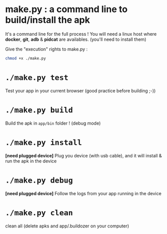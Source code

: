 # make.py : a command line to build/install the apk

It's a command line for the full process ! You will need a linux host where **docker**, **git**, **adb** & **pidcat** are availables. (you'll need to install them)

Give the "execution" rights to make.py :
```bash 
chmod +x ./make.py
```

# `./make.py test`
Test your app in your current browser (good practice before building ;-))

# `./make.py build`
Build the apk in `app/bin` folder ! (debug mode)

# `./make.py install`
**[need plugged device]** Plug you device (with usb cable), and it will install & run the apk in the device

# `./make.py debug`
**[need plugged device]** Follow the logs from your app running in the device

# `./make.py clean`
clean all (delete apks and app/.buildozer on your computer)
